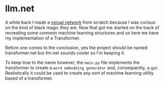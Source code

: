 # llm.net
A while back I made a <a href="https://github.com/kunrex/neural.net">nerual network</a> from scratch because I was curious on the kind of black magic they are. Now that got me started on the track of recreating some common machine learning structures and so here we have my implementation of a Transformer.

Before one comes to the conclusion, yes the project should be named transformer.net but llm.net sounds cooler so I'm keeping it.

To keep true to the name however, the `main.py` file implements the transformer to create a `word embedding generator` and, consequently, a `gpt`. Realistically it could be used to create any sort of machine learning utility based of a transformer.



